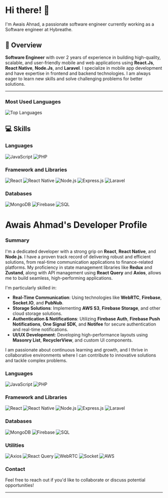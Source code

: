 # Hi there! 👋 

I'm Awais Ahnad, a  passionate software engineer currently working as a Software engineer at Hybreathe.

## 🌟 Overview
**Software Engineer** with over 2 years of experience in building high-quality, scalable, and user-friendly mobile and web applications using **React.Js**, **React Native**, **Node.Js**, and **Laravel**. I specialize in mobile app development and have expertise in frontend and backend technologies. I am always eager to learn new skills and solve challenging problems for better solutions.

---

### Most Used Languages
![Top Languages](https://github-readme-stats.vercel.app/api/top-langs/?username=Awais7899&layout=compact&theme=radical)

## 💻 Skills


### **Languages**
![JavaScript](https://img.shields.io/badge/JavaScript-%23F7DF1E.svg?style=for-the-badge&logo=javascript&logoColor=black)
![PHP](https://img.shields.io/badge/PHP-%23778CFF.svg?style=for-the-badge&logo=php&logoColor=white)


### **Framework and Libraries**
![React](https://img.shields.io/badge/React-%2361DAFB.svg?style=for-the-badge&logo=react&logoColor=black)
![React Native](https://img.shields.io/badge/React%20Native-%2361DAFB.svg?style=for-the-badge&logo=react&logoColor=black)
![Node.js](https://img.shields.io/badge/Node.js-%2343853D.svg?style=for-the-badge&logo=node.js&logoColor=white)
![Express.js](https://img.shields.io/badge/Express.js-%23000000.svg?style=for-the-badge&logo=express&logoColor=white)
![Laravel](https://img.shields.io/badge/Laravel-%23FF2D20.svg?style=for-the-badge&logo=laravel&logoColor=white)


### **Databases**
![MongoDB](https://img.shields.io/badge/MongoDB-%2347A248.svg?style=for-the-badge&logo=mongodb&logoColor=white)
![Firebase](https://img.shields.io/badge/Firebase-%23FFCA28.svg?style=for-the-badge&logo=firebase&logoColor=black)
![SQL](https://img.shields.io/badge/SQL-%23000.svg?style=for-the-badge&logo=postgresql&logoColor=white)


# Awais Ahmad's Developer Profile

### **Summary**
I'm a dedicated developer with a strong grip on **React**, **React Native**, and **Node.js**. I have a proven track record of delivering robust and efficient solutions, from real-time communication applications to finance-related platforms. My proficiency in state management libraries like **Redux** and **Zustand**, along with API management using **React Query** and **Axios**, allows me to build seamless, high-performing applications.

I'm particularly skilled in:

- **Real-Time Communication**: Using technologies like **WebRTC**, **Firebase**, **Socket.IO**, and **PubNub**.
- **Storage Solutions**: Implementing **AWS S3**, **Firebase Storage**, and other cloud storage solutions.
- **Authentication & Notifications**: Utilizing **Firebase Auth**, **Firebase Push Notifications**, **One Signal SDK**, and **Notifee** for secure authentication and real-time notifications.
- **UI/UX Development**: Developing high-performance layouts using **Masonry List**, **RecyclerView**, and custom UI components.

I am passionate about continuous learning and growth, and I thrive in collaborative environments where I can contribute to innovative solutions and tackle complex problems.

### **Languages**
![JavaScript](https://img.shields.io/badge/JavaScript-%23F7DF1E.svg?style=for-the-badge&logo=javascript&logoColor=black)
![PHP](https://img.shields.io/badge/PHP-%23778CFF.svg?style=for-the-badge&logo=php&logoColor=white)

### **Framework and Libraries**
![React](https://img.shields.io/badge/React-%2361DAFB.svg?style=for-the-badge&logo=react&logoColor=black)
![React Native](https://img.shields.io/badge/React%20Native-%2361DAFB.svg?style=for-the-badge&logo=react&logoColor=black)
![Node.js](https://img.shields.io/badge/Node.js-%2343853D.svg?style=for-the-badge&logo=node.js&logoColor=white)
![Express.js](https://img.shields.io/badge/Express.js-%23000000.svg?style=for-the-badge&logo=express&logoColor=white)
![Laravel](https://img.shields.io/badge/Laravel-%23FF2D20.svg?style=for-the-badge&logo=laravel&logoColor=white)

### **Databases**
![MongoDB](https://img.shields.io/badge/MongoDB-%2347A248.svg?style=for-the-badge&logo=mongodb&logoColor=white)
![Firebase](https://img.shields.io/badge/Firebase-%23FFCA28.svg?style=for-the-badge&logo=firebase&logoColor=black)
![SQL](https://img.shields.io/badge/SQL-%23000.svg?style=for-the-badge&logo=postgresql&logoColor=white)

### **Utilities**
![Axios](https://img.shields.io/badge/Axios-%235A29E4.svg?style=for-the-badge&logo=axios&logoColor=white)
![React Query](https://img.shields.io/badge/React%20Query-%23FF4154.svg?style=for-the-badge&logo=react-query&logoColor=white)
![WebRTC](https://img.shields.io/badge/WebRTC-%2300A8E8.svg?style=for-the-badge&logo=webrtc&logoColor=white)
![Socket](https://img.shields.io/badge/Socket.io-%23000000.svg?style=for-the-badge&logo=socket.io&logoColor=white)
![AWS](https://img.shields.io/badge/AWS-%23FF9900.svg?style=for-the-badge&logo=amazon-aws&logoColor=white)

### **Contact**
Feel free to reach out if you'd like to collaborate or discuss potential opportunities!

---



